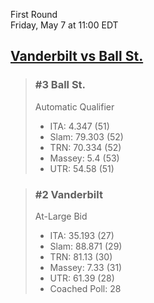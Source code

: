 First Round  
Friday, May 7 at 11:00 EDT
## [Vanderbilt vs Ball St.](https://www.ncaa.com/game/5833676) 

> ### #3 Ball St.  
> Automatic Qualifier  
> - ITA: 4.347 (51)  
> - Slam: 79.303 (52)  
> - TRN: 70.334 (52)  
> - Massey: 5.4 (53)  
> - UTR: 54.58 (51)  

> ### #2 Vanderbilt  
> At-Large Bid  
> - ITA: 35.193 (27)  
> - Slam: 88.871 (29)  
> - TRN: 81.13 (30)  
> - Massey: 7.33 (31)  
> - UTR: 61.39 (28)  
> - Coached Poll: 28  